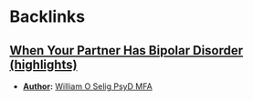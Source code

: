 
# Backlinks
## [When Your Partner Has Bipolar Disorder (highlights)](<When Your Partner Has Bipolar Disorder (highlights).md>)
- **[Author](<Author.md>):** [William O Selig PsyD MFA](<William O Selig PsyD MFA.md>)

